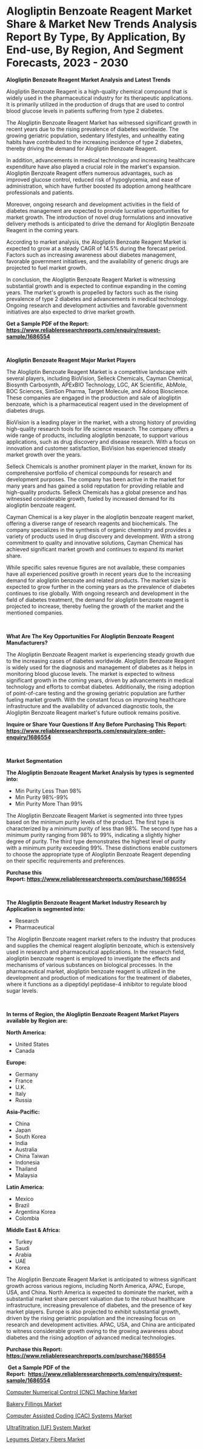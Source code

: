 <p><h1>Alogliptin Benzoate Reagent Market Share & Market New Trends Analysis Report By Type, By Application, By End-use, By Region, And Segment Forecasts, 2023 - 2030</h1></p><p><strong>Alogliptin Benzoate Reagent Market Analysis and Latest Trends</strong></p>
<p><p>Alogliptin Benzoate Reagent is a high-quality chemical compound that is widely used in the pharmaceutical industry for its therapeutic applications. It is primarily utilized in the production of drugs that are used to control blood glucose levels in patients suffering from type 2 diabetes.</p><p>The Alogliptin Benzoate Reagent Market has witnessed significant growth in recent years due to the rising prevalence of diabetes worldwide. The growing geriatric population, sedentary lifestyles, and unhealthy eating habits have contributed to the increasing incidence of type 2 diabetes, thereby driving the demand for Alogliptin Benzoate Reagent.</p><p>In addition, advancements in medical technology and increasing healthcare expenditure have also played a crucial role in the market's expansion. Alogliptin Benzoate Reagent offers numerous advantages, such as improved glucose control, reduced risk of hypoglycemia, and ease of administration, which have further boosted its adoption among healthcare professionals and patients.</p><p>Moreover, ongoing research and development activities in the field of diabetes management are expected to provide lucrative opportunities for market growth. The introduction of novel drug formulations and innovative delivery methods is anticipated to drive the demand for Alogliptin Benzoate Reagent in the coming years.</p><p>According to market analysis, the Alogliptin Benzoate Reagent Market is expected to grow at a steady CAGR of 14.5% during the forecast period. Factors such as increasing awareness about diabetes management, favorable government initiatives, and the availability of generic drugs are projected to fuel market growth.</p><p>In conclusion, the Alogliptin Benzoate Reagent Market is witnessing substantial growth and is expected to continue expanding in the coming years. The market's growth is propelled by factors such as the rising prevalence of type 2 diabetes and advancements in medical technology. Ongoing research and development activities and favorable government initiatives are also expected to drive market growth.</p></p>
<p><strong>Get a Sample PDF of the Report:&nbsp; <a href="https://www.reliableresearchreports.com/enquiry/request-sample/1686554">https://www.reliableresearchreports.com/enquiry/request-sample/1686554</a></strong></p>
<p>&nbsp;</p>
<p><strong>Alogliptin Benzoate Reagent Major Market Players</strong></p>
<p><p>The Alogliptin Benzoate Reagent Market is a competitive landscape with several players, including BioVision, Selleck Chemicals, Cayman Chemical, Biosynth Carbosynth, APExBIO Technology, LGC, AK Scientific, AbMole, BOC Sciences, SimSon Pharma, Target Molecule, and Adooq Bioscience. These companies are engaged in the production and sale of alogliptin benzoate, which is a pharmaceutical reagent used in the development of diabetes drugs.</p><p>BioVision is a leading player in the market, with a strong history of providing high-quality research tools for life science research. The company offers a wide range of products, including alogliptin benzoate, to support various applications, such as drug discovery and disease research. With a focus on innovation and customer satisfaction, BioVision has experienced steady market growth over the years.</p><p>Selleck Chemicals is another prominent player in the market, known for its comprehensive portfolio of chemical compounds for research and development purposes. The company has been active in the market for many years and has gained a solid reputation for providing reliable and high-quality products. Selleck Chemicals has a global presence and has witnessed considerable growth, fueled by increased demand for its alogliptin benzoate reagent.</p><p>Cayman Chemical is a key player in the alogliptin benzoate reagent market, offering a diverse range of research reagents and biochemicals. The company specializes in the synthesis of organic chemistry and provides a variety of products used in drug discovery and development. With a strong commitment to quality and innovative solutions, Cayman Chemical has achieved significant market growth and continues to expand its market share.</p><p>While specific sales revenue figures are not available, these companies have all experienced positive growth in recent years due to the increasing demand for alogliptin benzoate and related products. The market size is expected to grow further in the coming years as the prevalence of diabetes continues to rise globally. With ongoing research and development in the field of diabetes treatment, the demand for alogliptin benzoate reagent is projected to increase, thereby fueling the growth of the market and the mentioned companies.</p></p>
<p>&nbsp;</p>
<p><strong>What Are The Key Opportunities For Alogliptin Benzoate Reagent Manufacturers?</strong></p>
<p><p>The Alogliptin Benzoate Reagent market is experiencing steady growth due to the increasing cases of diabetes worldwide. Alogliptin Benzoate Reagent is widely used for the diagnosis and management of diabetes as it helps in monitoring blood glucose levels. The market is expected to witness significant growth in the coming years, driven by advancements in medical technology and efforts to combat diabetes. Additionally, the rising adoption of point-of-care testing and the growing geriatric population are further fueling market growth. With the constant focus on improving healthcare infrastructure and the availability of advanced diagnostic tools, the Alogliptin Benzoate Reagent market's future outlook remains positive.</p></p>
<p><strong>Inquire or Share Your Questions If Any Before Purchasing This Report: <a href="https://www.reliableresearchreports.com/enquiry/pre-order-enquiry/1686554">https://www.reliableresearchreports.com/enquiry/pre-order-enquiry/1686554</a></strong></p>
<p>&nbsp;</p>
<p><strong>Market Segmentation</strong></p>
<p><strong>The Alogliptin Benzoate Reagent Market Analysis by types is segmented into:</strong></p>
<p><ul><li>Min Purity Less Than 98%</li><li>Min Purity 98%-99%</li><li>Min Purity More Than 99%</li></ul></p>
<p><p>The Alogliptin Benzoate Reagent Market is segmented into three types based on the minimum purity levels of the product. The first type is characterized by a minimum purity of less than 98%. The second type has a minimum purity ranging from 98% to 99%, indicating a slightly higher degree of purity. The third type demonstrates the highest level of purity with a minimum purity exceeding 99%. These distinctions enable customers to choose the appropriate type of Alogliptin Benzoate Reagent depending on their specific requirements and preferences.</p></p>
<p><strong>Purchase this Report:&nbsp;<a href="https://www.reliableresearchreports.com/purchase/1686554">https://www.reliableresearchreports.com/purchase/1686554</a></strong></p>
<p>&nbsp;</p>
<p><strong>The Alogliptin Benzoate Reagent Market Industry Research by Application is segmented into:</strong></p>
<p><ul><li>Research</li><li>Pharmaceutical</li></ul></p>
<p><p>The Alogliptin Benzoate reagent market refers to the industry that produces and supplies the chemical reagent alogliptin benzoate, which is extensively used in research and pharmaceutical applications. In the research field, alogliptin benzoate reagent is employed to investigate the effects and mechanisms of various substances on biological processes. In the pharmaceutical market, alogliptin benzoate reagent is utilized in the development and production of medications for the treatment of diabetes, where it functions as a dipeptidyl peptidase-4 inhibitor to regulate blood sugar levels.</p></p>
<p>&nbsp;</p>
<p><strong>In terms of Region, the Alogliptin Benzoate Reagent Market Players available by Region are:</strong></p>
<p>
    <p> <strong> North America: </strong>
        <ul>
            <li>United States</li>
            <li>Canada</li>
        </ul>
        </p> 
    <p> <strong> Europe: </strong>
        <ul>
            <li>Germany</li>
            <li>France</li>
            <li>U.K.</li>
            <li>Italy</li>
            <li>Russia</li>
        </ul>
        </p> 
    <p> <strong> Asia-Pacific: </strong>
        <ul>
            <li>China</li>
            <li>Japan</li>
            <li>South Korea</li>
            <li>India</li>
            <li>Australia</li>
            <li>China Taiwan</li>
            <li>Indonesia</li>
            <li>Thailand</li>
            <li>Malaysia</li>
        </ul>
        </p> 
    <p> <strong> Latin America: </strong>
        <ul>
            <li>Mexico</li>
            <li>Brazil</li>
            <li>Argentina Korea</li>
            <li>Colombia</li>
        </ul>
        </p> 
    <p> <strong> Middle East & Africa: </strong>
        <ul>
            <li>Turkey</li>
            <li>Saudi</li>
            <li>Arabia</li>
            <li>UAE</li>
            <li>Korea</li>
        </ul>
    </p>
    </p>
<p><p>The Alogliptin Benzoate Reagent Market is anticipated to witness significant growth across various regions, including North America, APAC, Europe, USA, and China. North America is expected to dominate the market, with a substantial market share percent valuation due to the robust healthcare infrastructure, increasing prevalence of diabetes, and the presence of key market players. Europe is also projected to exhibit substantial growth, driven by the rising geriatric population and the increasing focus on research and development activities. APAC, USA, and China are anticipated to witness considerable growth owing to the growing awareness about diabetes and the rising adoption of advanced medical technologies.</p></p>
<p><strong>Purchase this Report: <a href="https://www.reliableresearchreports.com/purchase/1686554">https://www.reliableresearchreports.com/purchase/1686554</a></strong></p>
<p>&nbsp;<strong>Get a Sample PDF of the Report:&nbsp;&nbsp;<a href="https://www.reliableresearchreports.com/enquiry/request-sample/1686554">https://www.reliableresearchreports.com/enquiry/request-sample/1686554</a></strong></p>
<p><strong></strong></p>
<p><p><a href="https://medium.com/@fire.honor.safe/computer-numerical-control-cnc-machine-market-insights-into-market-cagr-market-trends-and-2a460acb2a15">Computer Numerical Control (CNC) Machine Market</a></p><p><a href="https://www.linkedin.com/pulse/decoding-bakery-fillings-market-deep-dive-latest/">Bakery Fillings Market</a></p><p><a href="https://medium.com/@lap.snake.again/computer-assisted-coding-cac-systems-market-size-cagr-trends-2024-2030-62b462b2d55e">Computer Assisted Coding (CAC) Systems Market</a></p><p><a href="https://www.linkedin.com/pulse/decoding-ultrafiltration-uf-system-market-deep-dive-latest/">Ultrafiltration (UF) System Market</a></p><p><a href="https://www.linkedin.com/pulse/legumes-dietary-fibers-market-size-2023-2030-global/">Legumes Dietary Fibers Market</a></p></p>
